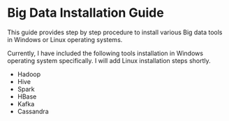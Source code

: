 # Big Data Installation Guide
This guide provides step by step procedure to install various Big data tools in Windows or Linux operating systems.

Currently, I have included the following tools installation in Windows operating system specifically. I will add Linux installation steps shortly.
* Hadoop
* Hive
* Spark
* HBase
* Kafka
* Cassandra
